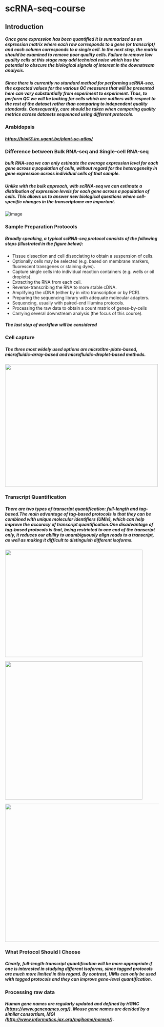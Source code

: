 # scRNA-seq-course
## Introduction
##### Once gene expression has been quantified it is summarized as an expression matrix where each row corresponds to a gene (or transcript) and each column corresponds to a single cell. In the next step, the matrix should be examined to remove poor quality cells. Failure to remove low quality cells at this stage may add technical noise which has the potential to obscure the biological signals of interest in the downstream analysis.

##### Since there is currently no standard method for performing scRNA-seq, the expected values for the various QC measures that will be presented here can vary substantially from experiment to experiment. Thus, to perform QC we will be looking for cells which are outliers with respect to the rest of the dataset rather than comparing to independent quality standards. Consequently, care should be taken when comparing quality metrics across datasets sequenced using different protocols.

### Arabidopsis
##### https://bioit3.irc.ugent.be/plant-sc-atlas/

### Difference between Bulk RNA-seq and Single-cell RNA-seq
##### bulk RNA-seq we can only estimate the average expression level for each gene across a population of cells, without regard for the heterogeneity in gene expression across individual cells of that sample.
#####  Unlike with the bulk approach, with scRNA-seq we can estimate a distribution of expression levels for each gene across a population of cells. This allows us to answer new biological questions where cell-specific changes in the transcriptome are important.
![image](https://user-images.githubusercontent.com/67212190/156484396-7efc1be4-f1ec-4764-b0c6-619f0ed8c8e2.png)

### Sample Preparation Protocols
##### Broadly speaking, a typical scRNA-seq protocol consists of the following steps (illustrated in the figure below):

 * Tissue dissection and cell dissociating to obtain a suspension of cells.
 * Optionally cells may be selected (e.g. based on membrane markers, fluorescent transgenes or staining dyes).
 * Capture single cells into individual reaction containers (e.g. wells or oil droplets).
 * Extracting the RNA from each cell.
 * Reverse-transcribing the RNA to more stable cDNA.
 * Amplifying the cDNA (either by in vitro transcription or by PCR).
 * Preparing the sequencing library with adequate molecular adapters.
 * Sequencing, usually with paired-end Illumina protocols.
 * Processing the raw data to obtain a count matrix of genes-by-cells
 * Carrying several downstream analysis (the focus of this course).
##### The last step of workflow will be considered
### Cell capture
##### The three most widely used options are microtitre-plate-based, microfluidic-array-based and microfluidic-droplet-based methods.
<img src="https://user-images.githubusercontent.com/67212190/156486457-df744489-7bc9-495a-aa39-16527d4b5b2f.png" width="500" height="400"/><br/>

### Transcript Quantification
##### There are two types of transcript quantification: full-length and tag-based.The main advantage of tag-based protocols is that they can be combined with unique molecular identifiers (UMIs), which can help improve the accuracy of transcript quantification.One disadvantage of tag-based protocols is that, being restricted to one end of the transcript only, it reduces our ability to unambiguously align reads to a transcript, as well as making it difficult to distinguish different isoforms.
<img src="https://user-images.githubusercontent.com/67212190/157645626-f2e4538f-dd53-4abe-8ed9-bb96b5df9082.png" width="450" height="350"/><br/>

<img src="https://user-images.githubusercontent.com/67212190/157646058-d8a0a07a-ce78-426a-a3eb-c3aca4362cb6.png" width="450" heigth="350"/><br/>

<img src="https://user-images.githubusercontent.com/67212190/157646299-ee4ca23d-1358-4bfc-aaef-d122600bb310.png" width="700" height="450"/><br/>

### What Protocol Should I Choose
##### Clearly, full-length transcript quantification will be more appropriate if one is interested in studying different isoforms, since tagged protocols are much more limited in this regard. By contrast, UMIs can only be used with tagged protocols and they can improve gene-level quantification.

### Processing raw data
##### Human gene names are regularly updated and defined by HGNC (https://www.genenames.org/). Mouse gene names are decided by a similar consortium, MGI (http://www.informatics.jax.org/mgihome/nomen/).


